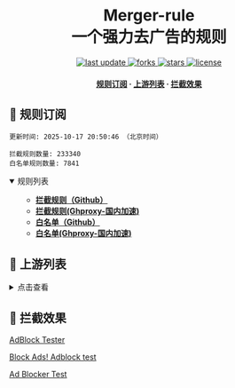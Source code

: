 <div align="center">
<h1 align="center">Merger-rule<br>一个强力去广告的规则</h1>
<p>
  <a href="https://github.com/skywrt/Merger-rule">
    <img src="https://img.shields.io/github/last-commit/skywrt/Merger-rule?style=flat-square" alt="last update" />
  </a>
  <a href="https://github.com/skywrt/Merger-rule">
    <img src="https://img.shields.io/github/forks/skywrt/Merger-rule?style=flat-square" alt="forks" />
  </a>
  <a href="https://github.com/skywrt/Merger-rule">
    <img src="https://img.shields.io/github/stars/skywrt/Merger-rule?style=flat-square" alt="stars" />
  </a>
  <a href="https://github.com/skywrt/Merger-rule">
    <img src="https://img.shields.io/github/license/skywrt/Merger-rule?style=flat-square" alt="license" />
  </a>
</p>

<h4>
    <a href="#a">规则订阅</a>
  <span> · </span>
    <a href="#b">上游列表</a>
  <span> · </span>
    <a href="#c">拦截效果</a>
  </h4>

</div>

<h2 id="a">🎯 规则订阅</h2>

```
更新时间: 2025-10-17 20:50:46 （北京时间） 

拦截规则数量: 233340 
白名单规则数量: 7841 
``` 
<details open>
<summary>规则列表</summary>
<ul>

- **[拦截规则（Github）](https://raw.githubusercontent.com/skywrt/Merger-rule/master/rules.txt)**
- **[拦截规则(Ghproxy-国内加速)](https://ghproxy.com/raw.githubusercontent.com/skywrt/Merger-rule/master/rules.txt)**
- **[白名单（Github）](https://raw.githubusercontent.com/skywrt/Merger-rule/master/allow.txt)**
- **[白名单(Ghproxy-国内加速)](https://ghproxy.com/raw.githubusercontent.com/skywrt/Merger-rule/master/allow.txt)**

</ul>
</details>

<h2 id="b">📔 上游列表</h2>
<details>
<summary>点击查看</summary>
<ul>

- [AdGuard规则](https://github.com/AdguardTeam/AdguardFilters)
- [Tv规则](https://perflyst.github.io/PiHoleBlocklist/SmartTV-AGH.txt)
- [yhosts规则](https://raw.githubusercontent.com/VeleSila/yhosts/master/hosts)
- [大圣净化规则](https://raw.githubusercontent.com/jdlingyu/ad-wars/master/hosts)
- [EasyPrivacy隐私保护规则](https://easylist-downloads.adblockplus.org/easyprivacy.txt)
- [乘风视频过滤规则](https://raw.githubusercontent.com/xinggsf/Adblock-Plus-Rule/master/mv.txt)
- [去APP下载提示规则](https://raw.githubusercontent.com/Noyllopa/NoAppDownload/master/NoAppDownload.txt)
- [d3ward规则](https://raw.githubusercontent.com/d3ward/toolz/master/src/d3host.adblock)
- [补充规则](https://github.com/skywrt/Merger-rule)
</ul>
</details>

<h2 id="c">🚫 拦截效果</h2>

[AdBlock Tester](https://adblock-tester.com)

[Block Ads! Adblock test](https://blockads.fivefilters.org/)

[Ad Blocker Test](https://d3ward.github.io/toolz/adblock.html)
